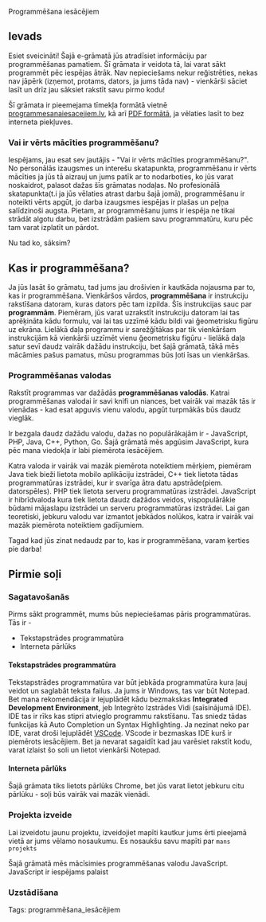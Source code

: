 Programmēšana iesācējiem

## Ievads

Esiet sveicināti! Šajā e-grāmatā jūs atradīsiet informāciju par programmēšanas pamatiem. Šī grāmata ir veidota tā, lai varat sākt programmēt pēc iespējas ātrāk. Nav nepieciešams nekur reğistrēties, nekas nav jāpērk (izņemot, protams, dators, ja jums tāda nav) - vienkārši sāciet lasīt un drīz jau sāksiet rakstīt savu pirmo kodu! 

Šī grāmata ir pieemejama tīmekļa formātā vietnē [programmesanaiesacejiem.lv](#), kā arī [PDF formātā](#), ja vēlaties lasīt to bez interneta piekļuves.

### Vai ir vērts mācīties programmēšanu?

Iespējams, jau esat sev jautājis - "Vai ir vērts mācīties programmēšanu?". No personālās izaugsmes un interešu skatapunkta, programmēšanu ir vērts mācīties ja jūs tā aizrauj un jums patīk ar to nodarboties, ko jūs varat noskaidrot, palasot dažas šīs grāmatas nodaļas. No profesionālā skatapunkta(t.i ja jūs vēlaties atrast darbu šajā jomā), programmēšanu ir noteikti vērts apgūt, jo darba izaugsmes iespējas ir plašas un peļņa salīdzinoši augsta. Pietam, ar programmēšanu jums ir iespēja ne tikai strādāt algotu darbu, bet izstrādām pašiem savu programmatūru, kuru pēc tam varat izplatīt un pārdot.

Nu tad ko, sāksim?

## Kas ir programmēšana?

Ja jūs lasāt šo grāmatu, tad jums jau drošivien ir kautkāda nojausma par to, kas ir programmēšana. Vienkāršos vārdos, **programmēšana** ir instrukciju rakstīšana datoram, kuras dators pēc tam izpilda. Šīs instrukcijas sauc par **programmām**. Piemēram, jūs varat uzrakstīt instrukciju datoram lai tas aprēķināta kādu formulu, vai lai tas uzzīmē kādu bildi vai ğeometrisku figūru uz ekrāna. Lielākā daļa programmu ir sarežğītākas par tik vienkāršam instrukcijām kā vienkārši uzzīmēt vienu ğeometrisku figūru - lielākā daļa satur sevī daudz vairāk dažādu instrukciju, bet šajā grāmatā, tākā mēs mācāmies pašus pamatus, mūsu programmas būs ļoti īsas un vienkāršas.

### Programmēšanas valodas

Rakstīt programmas var dažādās **programmēšanas valodās**. Katrai programmēšanas valodai ir savi knifi un niances, bet vairāk vai mazāk tās ir vienādas - kad esat apguvis vienu valodu, apgūt turpmākās būs daudz vieglāk. 

Ir bezgala daudz dažādu valodu, dažas no populārākajām ir - JavaScript, PHP, Java, C++, Python, Go. Šajā grāmatā mēs apgūsim JavaScript, kura pēc mana viedokļa ir labi piemērota iesācējiem.

Katra valoda ir vairāk vai mazāk piemērota noteiktiem mērķiem, piemēram Java tiek bieži lietota mobilo aplikāciju izstrādei, C++ tiek lietota tādas programmatūras izstrādei, kur ir svarīga ātra datu apstrāde(piem. datorspēles). PHP tiek lietota serveru programmatūras izstrādei. JavaScript ir hibrīdvaloda kura tiek lietota daudz dažādos veidos, vispopulārākie būdami mājaslapu izstrādei un serveru programmatūras izstrādei. Lai gan teoretiski, jebkuru valodu var izmantot jebkādos nolūkos, katra ir vairāk vai mazāk piemērota noteiktiem gadījumiem.

Tagad kad jūs zinat nedaudz par to, kas ir programmēšana, varam ķerties pie darba!

## Pirmie soļi

### Sagatavošanās

Pirms sākt programmēt, mums būs nepieciešamas pāris programmatūras. Tās ir -

 * Tekstapstrādes programmatūra
 * Interneta pārlūks

#### Tekstapstrādes programmatūra

Tekstapstrādes programmatūra var būt jebkāda programmatūra kura ļauj veidot un saglabāt teksta failus. Ja jums ir Windows, tas var būt Notepad. Bet mana rekomendācija ir lejuplādēt kādu bezmakskas **Integrated Development Environment**, jeb Integrēto Izstrādes Vidi (saīsinājumā IDE). IDE tas ir rīks kas stipri atvieglo programmu rakstīšanu. Tas sniedz tādas funkcijas kā Auto Completion un Syntax Highlighting. Ja nezinat neko par IDE, varat droši lejuplādēt [VSCode](https://code.visualstudio.com/). VScode ir bezmaskas IDE kurš ir piemērots iesācējiem. Bet ja nevarat sagaidīt kad jau varēsiet rakstīt kodu, varat izlaist šo soli un lietot vienkārši Notepad.

#### Interneta pārlūks

Šajā grāmata tiks lietots pārlūks Chrome, bet jūs varat lietot jebkuru citu pārlūku - soļi būs vairāk vai mazāk vienādi.

### Projekta izveide

Lai izveidotu jaunu projektu, izveidojiet mapīti kautkur jums ērti pieejamā vietā ar jums vēlamo nosaukumu. Es nosaukšu savu mapīti par `mans projekts`


Šajā grāmatā mēs mācīsimies programmēšanas valodu JavaScript. JavaScript ir iespējams palaist 

### Uzstādīšana

Tags:
  programmēšana_iesācējiem